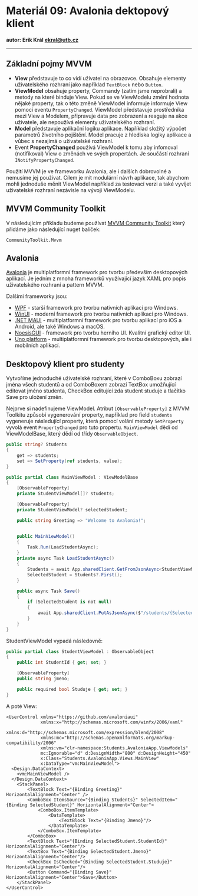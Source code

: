 # Materiál 09: Avalonia dektopový klient

**autor: Erik Král ekral@utb.cz**

---

## Základní pojmy MVVM

- **View** představuje to co vidí uživatel na obrazovce. Obsahuje elementy uživatelského rozhraní jako například ```TextBlock``` nebo ```Button```.
- **ViewModel** obsahuje property, Commandy (zatím jsme neprobrali) a metody na které binduje View. Pokud se ve ViewModelu změní hodnota nějaké property, tak o této změně ViewModel informuje informuje View pomocí eventu ```PropertyChanged```. ViewModel představuje prostředníka mezi View a Modelem, připravuje data pro zobrazení a reaguje na akce uživatele, ale nepoužívá elementy uživatelského rozhraní.
- **Model** představuje aplikační logiku aplikace. Například složitý výpočet parametrů životního pojištění. Model pracuje z hlediska logiky aplikace a vůbec s nezajímá o uživatelské rozhraní.
- Event **PropertyChanged** používá ViewModel k tomu aby infomoval (notifikoval) View o změnách ve svých propertách. Je součástí rozhraní ```INotifyPropertyChanged```.

Použití MVVM je ve frameworku Avalonia, ale i dalších dobrovolné a nemusíme jej používat. Cílem je mít modulární návrh aplikace, tak abychom mohli jednoduše měnit ViewModel například za testovací verzi a také vyvíjet uživatelské rozhraní nezávisle na vývoji ViewModelu.

## MVVM Community Toolkit

V následujícím příkladu budeme používat [MVVM Community Toolkit](https://learn.microsoft.com/en-us/dotnet/communitytoolkit/mvvm/) který přidáme jako následující nuget balíček:

```
CommunityToolkit.Mvvm
```

## Avalonia 

[Avalonia](https://avaloniaui.net/) je multiplatformní framework pro tvorbu především desktopových aplikací. Je jedním z mnoha frameworků využívající jazyk XAML pro popis uživatelského rozhraní a pattern MVVM.

Dalšími frameworky jsou:

- [WPF](https://learn.microsoft.com/en-us/dotnet/desktop/wpf/?view=netdesktop-9.0) - starší framework pro tvorbu nativních aplikací pro Windows. 
- [WinUI](https://learn.microsoft.com/en-us/windows/apps/winui/winui3/) - moderní framework pro tvorbu nativních aplikací pro Windows.
- [.NET MAUI](https://dotnet.microsoft.com/en-us/apps/maui) - multiplatformní framework pro tvorbu aplikací pro iOS a Android, ale také Windows a macOS.
- [NoesisGUI](https://www.noesisengine.com/) - framework pro tvorbu herního UI. Kvalitní grafický editor UI.
- [Uno platform](https://platform.uno) - multiplatformní framework pro tvorbu desktopových, ale i mobilních aplikací.

## Desktopový klient pro studenty

Vytvoříme jednoduché uživatelské rozhraní, které v ComboBoxu zobrazí jména všech studentů a od ComboBoxem zobrazí TextBox umožňující editovat jméno studenta, CheckBox editující zda student studuje a tlačítko Save pro uložení změn.

Nejprve si nadefinujeme ViewModel. Atribut `[ObservableProperty]` z MVVM Toolkitu způsobí vygenerování property, například pro field `students` vygeneruje následující property, která pomocí volání metody `SetProperty` vyvolá event `PropertyChanged` pro tuto propertu. `MainViewModel` dědí od ViewModelBase, který dědí od třídy `ObservableObject`.

```csharp
public string? Students
{
    get => students;
    set => SetProperty(ref students, value);
}
```

```csharp
public partial class MainViewModel : ViewModelBase
{
    [ObservableProperty]
    private StudentViewModel[]? students;

    [ObservableProperty]
    private StudentViewModel? selectedStudent;

    public string Greeting => "Welcome to Avalonia!";


    public MainViewModel()
    {
        Task.Run(LoadStudentAsync);
    }
    private async Task LoadStudentAsync()
    {
        Students = await App.sharedClient.GetFromJsonAsync<StudentViewModel[]>("/students");
        SelectedStudent = Students?.First();
    }

    public async Task Save()
    {
        if (SelectedStudent is not null)
        {
            await App.sharedClient.PutAsJsonAsync($"/students/{SelectedStudent.StudentId}", SelectedStudent);
        }
    }
}
```

StudentViewModel vypadá následovně:

```csharp
public partial class StudentViewModel : ObservableObject
{
    public int StudentId { get; set; }

    [ObservableProperty]
    public string jmeno;

    public required bool Studuje { get; set; }
}
```

A poté View:

```xaml
<UserControl xmlns="https://github.com/avaloniaui"
             xmlns:x="http://schemas.microsoft.com/winfx/2006/xaml"
             xmlns:d="http://schemas.microsoft.com/expression/blend/2008"
             xmlns:mc="http://schemas.openxmlformats.org/markup-compatibility/2006"
             xmlns:vm="clr-namespace:Students.AvaloniaApp.ViewModels"
             mc:Ignorable="d" d:DesignWidth="800" d:DesignHeight="450"
             x:Class="Students.AvaloniaApp.Views.MainView"
             x:DataType="vm:MainViewModel">
  <Design.DataContext>
    <vm:MainViewModel />
  </Design.DataContext>
	<StackPanel>
        <TextBlock Text="{Binding Greeting}" HorizontalAlignment="Center" />
		<ComboBox ItemsSource="{Binding Students}" SelectedItem="{Binding SelectedStudent}" HorizontalAlignment="Center">
			<ComboBox.ItemTemplate>
				<DataTemplate>
					<TextBlock Text="{Binding Jmeno}"/>
				</DataTemplate>
			</ComboBox.ItemTemplate>
		</ComboBox>
		<TextBlock Text="{Binding SelectedStudent.StudentId}" HorizontalAlignment="Center"/>
		<TextBox Text="{Binding SelectedStudent.Jmeno}" HorizontalAlignment="Center"/>
		<CheckBox IsChecked="{Binding SelectedStudent.Studuje}" HorizontalAlignment="Center"/>
		<Button Command="{Binding Save}" HorizontalAlignment="Center">Save</Button>			
	</StackPanel>  
</UserControl>
```
